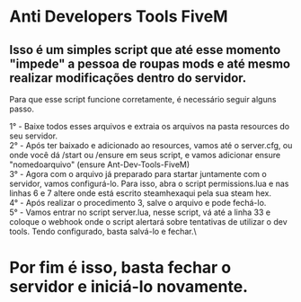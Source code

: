 # Anti Developers Tools FiveM

<h2>Isso é um simples script que até esse momento "impede" a pessoa de roupas mods e até mesmo realizar modificações dentro do servidor.</h2>

Para que esse script funcione corretamente, é necessário seguir alguns passo.

1° - Baixe todos esses arquivos e extraia os arquivos na pasta resources do seu servidor.\
2° - Após ter baixado e adicionado ao resources, vamos até o server.cfg, ou onde você dá /start ou /ensure em seus script, e vamos adicionar ensure "nomedoarquivo" (ensure Ant-Dev-Tools-FiveM)\
3° - Agora com o arquivo já preparado para startar juntamente com o servidor, vamos configurá-lo. Para isso, abra o script permissions.lua e nas linhas 6 e 7 altere onde está escrito steamhexaqui pela sua steam hex.\
4° - Após realizar o procedimento 3, salve o arquivo e pode fechá-lo.\
5° - Vamos entrar no script server.lua, nesse script, vá até a linha 33 e coloque o webhook onde o script alertará sobre tentativas de utilizar o dev tools. Tendo configurado, basta salvá-lo e fechar.\


# Por fim é isso, basta fechar o servidor e iniciá-lo novamente.
